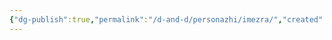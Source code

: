 ```yaml
---
{"dg-publish":true,"permalink":"/d-and-d/personazhi/imezra/","created":"2023-12-18T09:24:34.000+04:00","updated":"2023-12-26T15:51:43.939+04:00"}
---
```



